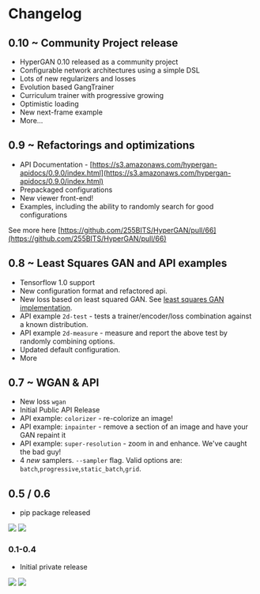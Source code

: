 # Changelog

## 0.10 ~ Community Project release

* HyperGAN 0.10 released as a community project
* Configurable network architectures using a simple DSL
* Lots of new regularizers and losses
* Evolution based GangTrainer
* Curriculum trainer with progressive growing
* Optimistic loading
* New next-frame example
* More...

## 0.9 ~ Refactorings and optimizations

* API Documentation - [https://s3.amazonaws.com/hypergan-apidocs/0.9.0/index.html](https://s3.amazonaws.com/hypergan-apidocs/0.9.0/index.html)
* Prepackaged configurations
* New viewer front-end!
* Examples, including the ability to randomly search for good configurations

See more here [https://github.com/255BITS/HyperGAN/pull/66](https://github.com/255BITS/HyperGAN/pull/66)

## 0.8 ~ Least Squares GAN and API examples

* Tensorflow 1.0 support
* New configuration format and refactored api.
* New loss based on least squared GAN.  See [least squares GAN implementation](changelog.md#Least-Squares-GAN).
* API example `2d-test` - tests a trainer/encoder/loss combination against a known distribution.
* API example `2d-measure` - measure and report the above test by randomly combining options.
* Updated default configuration.
* More

## 0.7 ~ WGAN & API

* New loss `wgan`
* Initial Public API Release
* API example: `colorizer` - re-colorize an image!
* API example: `inpainter` - remove a section of an image and have your GAN repaint it
* API example: `super-resolution` - zoom in and enhance.  We've caught the bad guy!
* 4 _new_ samplers.  `--sampler` flag.  Valid options are: `batch`,`progressive`,`static_batch`,`grid`. 

## 0.5 / 0.6

* pip package released

![](https://raw.githubusercontent.com/255BITS/HyperGAN/master/doc/face-manifold-0-5-6.png) ![](https://raw.githubusercontent.com/255BITS/HyperGAN/master/doc/face-manifold.png)

### 0.1-0.4

* Initial private release

![](https://raw.githubusercontent.com/255BITS/HyperGAN/master/doc/legacy-0.1.png) ![](https://raw.githubusercontent.com/255BITS/HyperGAN/master/doc/legacy-0.1-2.png)

